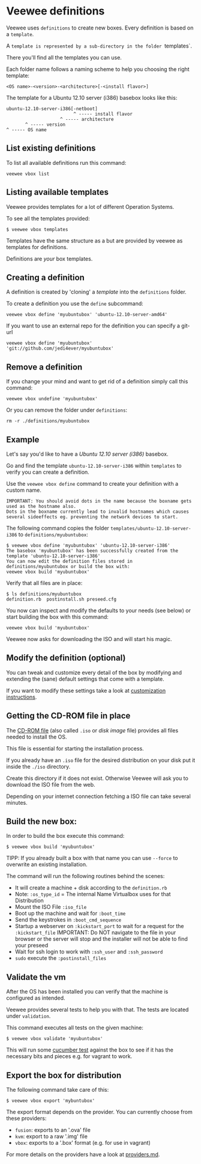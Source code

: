 # Veewee definitions

Veewee uses `definitions` to create new boxes. Every definition is based on a `template`.

A `template is represented by a sub-directory in the folder `templates`.

There you'll find all the templates you can use.

Each folder name follows a naming scheme to help you choosing the right template:

    <OS name>-<version>-<architecture>[-<install flavor>]

The template for a Ubuntu 12.10 server (i386) basebox looks like this:

    ubuntu-12.10-server-i386[-netboot]
                             ^ ----- install flavor
                        ^ ----- architecture
           ^ ----- version
    ^ ----- OS name


## List existing definitions

To list all available definitions run this command:

    veewee vbox list


## Listing available templates

Veewee provides templates for a lot of different Operation Systems.

To see all the templates provided:

    $ veewee vbox templates

Templates have the same structure as a <definition> but are provided by veewee as templates for definitions.

Definitions are *your* box templates.


## Creating a definition

A definition is created by 'cloning' a *template* into the `definitions` folder.

To create a definition you use the `define` subcommand:

    veewee vbox define 'myubuntubox' 'ubuntu-12.10-server-amd64'

If you want to use an external repo for the definition you can specify a git-url

    veewee vbox define 'myubuntubox' 'git://github.com/jedi4ever/myubuntubox'


## Remove a definition

If you change your mind and want to get rid of a definition simply call this command:

    veewee vbox undefine 'myubuntubox'

Or you can remove the folder under `definitions`:

    rm -r ./definitions/myubuntubox


## Example

Let's say you'd like to have a *Ubuntu 12.10 server (i386)* basebox.

Go and find the template `ubuntu-12.10-server-i386` within `templates` to verify you can create a definition.

Use the `veewee vbox define` command to create your definition with a custom name.

	IMPORTANT: You should avoid dots in the name because the boxname gets used as the hostname also.
	Dots in the boxname currently lead to invalid hostnames which causes several sideeffects eg. preventing the network devices to start.

The following command copies the folder `templates/ubuntu-12.10-server-i386` to `definitions/myubuntubox`:

    $ veewee vbox define 'myubuntubox' 'ubuntu-12.10-server-i386'
    The basebox 'myubuntubox' has been successfully created from the template 'ubuntu-12.10-server-i386'
    You can now edit the definition files stored in definitions/myubuntubox or build the box with:
    veewee vbox build 'myubuntubox'

Verify that all files are in place:

    $ ls definitions/myubuntubox
    definition.rb  postinstall.sh preseed.cfg

You now can inspect and modify the defaults to your needs (see below) or start building the box with this command:

    veewee vbox build 'myubuntubox'

Veewee now asks for downloading the ISO and will start his magic.


## Modify the definition (optional)

You can tweak and customize every detail of the box by modifying and extending the (sane) default settings
that come with a template.

If you want to modify these settings take a look at [customization instructions](customize.md).


## Getting the CD-ROM file in place

The [CD-ROM file](http://en.wikipedia.org/wiki/ISO_image) (also called `.iso` or *disk image* file)
provides all files needed to install the OS.

This file is essential for starting the installation process.

If you already have an `.iso` file for the desired distribution on your disk put it inside the `./iso` directory.

Create this directory if it does not exist. Otherwise Veewee will ask you to download the ISO file from the web.

Depending on your internet connection fetching a ISO file can take several minutes.


## Build the new box:

In order to build the box execute this command:

    $ veewee vbox build 'myubuntubox'

TIPP: If you already built a box with that name you can use `--force` to overwrite an existing installation.

The command will run the following routines behind the scenes:

- It will create a machine + disk according to the `definition.rb`
- Note: `:os_type_id` = The internal Name Virtualbox uses for that Distribution
- Mount the ISO File `:iso_file`
- Boot up the machine and wait for `:boot_time`
- Send the keystrokes in `:boot_cmd_sequence`
- Startup a webserver on `:kickstart_port` to wait for a request for the `:kickstart_file`
  IMPORTANT: Do NOT navigate to the file in your browser or the server will stop and the installer will not be able to find your preseed
- Wait for ssh login to work with `:ssh_user` and `:ssh_password`
- `sudo` execute the `:postinstall_files`


## Validate the vm

After the OS has been installed you can verify that the machine is configured as intended.

Veewee provides several tests to help you with that. The tests are located under `validation`.

This command executes all tests on the given machine:

    $ veewee vbox validate 'myubuntubox'

This will run some [cucumber test](http://cukes.info/) against the box
to see if it has the necessary bits and pieces e.g. for vagrant to work.


## Export the box for distribution

The following command take care of this:

    $ veewee vbox export 'mybuntubox'

The export format depends on the provider. You can currently choose from these providers:

- `fusion`: exports to an '.ova' file
- `kvm`: export to a raw '.img' file
- `vbox`: exports to a '.box' format (e.g. for use in vagrant)

For more details on the providers have a look at [providers.md](providers.md).